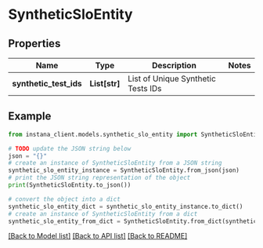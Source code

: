 # SyntheticSloEntity


## Properties

Name | Type | Description | Notes
------------ | ------------- | ------------- | -------------
**synthetic_test_ids** | **List[str]** | List of Unique Synthetic Tests IDs  | 

## Example

```python
from instana_client.models.synthetic_slo_entity import SyntheticSloEntity

# TODO update the JSON string below
json = "{}"
# create an instance of SyntheticSloEntity from a JSON string
synthetic_slo_entity_instance = SyntheticSloEntity.from_json(json)
# print the JSON string representation of the object
print(SyntheticSloEntity.to_json())

# convert the object into a dict
synthetic_slo_entity_dict = synthetic_slo_entity_instance.to_dict()
# create an instance of SyntheticSloEntity from a dict
synthetic_slo_entity_from_dict = SyntheticSloEntity.from_dict(synthetic_slo_entity_dict)
```
[[Back to Model list]](../README.md#documentation-for-models) [[Back to API list]](../README.md#documentation-for-api-endpoints) [[Back to README]](../README.md)



